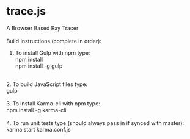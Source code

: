 # trace.js<br>
A Browser Based Ray Tracer<br>
<br>
Build Instructions (complete in order):
<br>
1. To install Gulp with npm type:<br>
    npm install<br>
    npm install -g gulp<br>
<br>
2. To build JavaScript files type:<br>
    gulp<br>
<br>
3. To install Karma-cli with npm type:<br>
    npm install -g karma-cli<br>
<br>
4. To run unit tests type (should always pass in if synced with master):<br>
    karma start karma.conf.js<br>
<br>
